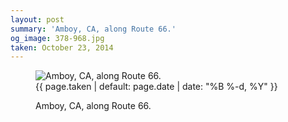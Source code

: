 ```yaml
---
layout: post
summary: 'Amboy, CA, along Route 66.'
og_image: 378-968.jpg
taken: October 23, 2014
---
```


<figure class="post" data-src="{{ site.assets_url }}/{{ page.og_image }}">
<img alt="Amboy, CA, along Route 66." sizes="(min-width: 700px) 50vw, calc(100vw - 2rem)" src="{{ site.assets_url }}/378-484.jpg" srcset="{{ site.assets_url }}/378-968.jpg 968w, {{ site.assets_url }}/378-726.jpg 726w, {{ site.assets_url }}/378-484.jpg 484w, {{ site.assets_url }}/378-242.jpg 242w"/>
<figcaption>
<time>{{ page.taken | default: page.date | date: "%B %-d, %Y" }}</time>
<p>Amboy, CA, along Route 66.</p>
</figcaption>
</figure>
